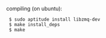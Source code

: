compiling (on ubuntu):

     $ sudo aptitude install libzmq-dev
     $ make install_deps
     $ make

